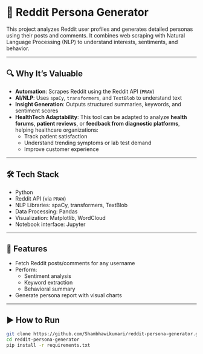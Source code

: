 # 🧠 Reddit Persona Generator

This project analyzes Reddit user profiles and generates detailed personas using their posts and comments. It combines web scraping with Natural Language Processing (NLP) to understand interests, sentiments, and behavior.

---

## 🔍 Why It’s Valuable

- **Automation**: Scrapes Reddit using the Reddit API (`PRAW`)
- **AI/NLP**: Uses `spaCy`, `transformers`, and `TextBlob` to understand text
- **Insight Generation**: Outputs structured summaries, keywords, and sentiment scores
- **HealthTech Adaptability**: This tool can be adapted to analyze **health forums**, **patient reviews**, or **feedback from diagnostic platforms**, helping healthcare organizations:
  - Track patient satisfaction
  - Understand trending symptoms or lab test demand
  - Improve customer experience

---

## 🛠️ Tech Stack

- Python
- Reddit API (via `PRAW`)
- NLP Libraries: spaCy, transformers, TextBlob
- Data Processing: Pandas
- Visualization: Matplotlib, WordCloud
- Notebook interface: Jupyter

---

## 📂 Features

- Fetch Reddit posts/comments for any username
- Perform:
  - Sentiment analysis
  - Keyword extraction
  - Behavioral summary
- Generate persona report with visual charts

---

## ▶️ How to Run

```bash
git clone https://github.com/Shambhawikumari/reddit-persona-generator.git
cd reddit-persona-generator
pip install -r requirements.txt
